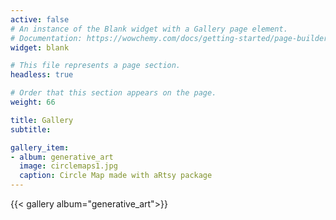 ```yaml
---
active: false
# An instance of the Blank widget with a Gallery page element.
# Documentation: https://wowchemy.com/docs/getting-started/page-builder/
widget: blank

# This file represents a page section.
headless: true

# Order that this section appears on the page.
weight: 66

title: Gallery
subtitle:

gallery_item:
- album: generative_art
  image: circlemaps1.jpg
  caption: Circle Map made with aRtsy package
---
```


{{< gallery album="generative_art">}} 
